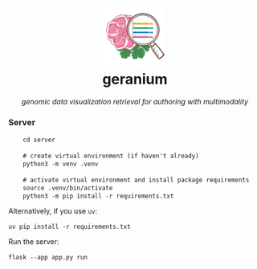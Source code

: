 <h1 align="center">
  <img src="./assets/logo-mag.svg" alt="geranium logo" width="120">
  <br>geranium
</h1>

<p align="center">
  <i>genomic data visualization retrieval for authoring with multimodality</i>
</p>

### Server

```
    cd server

    # create virtual environment (if haven't already)
    python3 -m venv .venv

    # activate virtual environment and install package requirements
    source .venv/bin/activate
    python3 -m pip install -r requirements.txt
```

Alternatively, if you use `uv`:

```
uv pip install -r requirements.txt
```

Run the server:

```
flask --app app.py run
```
